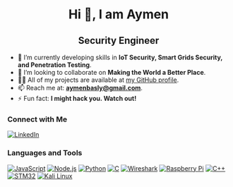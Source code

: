 <h1 align="center">Hi 👋, I am Aymen</h1>
<h2 align="center">Security Engineer</h2>

- 🌱 I’m currently developing skills in **IoT Security, Smart Grids Security, and Penetration Testing**.
- 👯 I’m looking to collaborate on **Making the World a Better Place**.
- 👨‍💻 All of my projects are available at [my GitHub profile](https://github.com/aymen99tn/aymen99tn).
- 📫 Reach me at: **aymenbasly@gmail.com**.
- ⚡ Fun fact: **I might hack you. Watch out!**

### Connect with Me
[![LinkedIn](https://img.shields.io/badge/LinkedIn-aymen--basly-blue?style=flat&logo=linkedin)](https://www.linkedin.com/in/aymen-basly-831a09220/)

### Languages and Tools
[![JavaScript](https://skills.thijs.gg/icons?i=js)](https://www.javascript.com/)
[![Node.js](https://skills.thijs.gg/icons?i=nodejs)](https://nodejs.org/en)
[![Python](https://skills.thijs.gg/icons?i=py)](https://www.python.org/)
[![C](https://skills.thijs.gg/icons?i=c)](https://www.programiz.com/c-programming)
[![Wireshark](https://skills.thijs.gg/icons?i=wireshark)](https://www.wireshark.org/)
[![Raspberry Pi](https://skills.thijs.gg/icons?i=raspberrypi)](https://www.raspberrypi.com/)
[![C++](https://img.shields.io/badge/C++-00599C?style=flat&logo=c%2B%2B&logoColor=white)](https://www.programiz.com/cpp-programming)
[![STM32](https://img.shields.io/badge/STM32-03234B?style=flat&logo=stmicroelectronics&logoColor=white)](https://www.st.com/en/microcontrollers-microprocessors/stm32-32-bit-arm-cortex-mcus.html)
[![Kali Linux](https://img.shields.io/badge/Kali_Linux-557C94?style=flat&logo=kalilinux&logoColor=white)](https://www.kali.org/)
